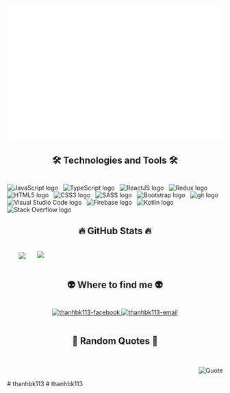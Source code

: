 <!-- Trungquandev -->
<a href="#" target="_blank">
  <img src="svg/tntdev.svg" width="1200" alt="Click to see the source" />
</a>

<h2 align="center">🛠 Technologies and Tools 🛠</h2>
<br>
<!-- https://simpleicons.org/ -->
<span><img src="https://img.shields.io/badge/JavaScript-282C34?logo=javascript&logoColor=F7DF1E" alt="JavaScript logo" title="JavaScript" height="25" /></span>
&nbsp;
<span><img src="https://img.shields.io/badge/TypeScript-282C34?logo=typescript&logoColor=3178C6" alt="TypeScript logo" title="TypeScript" height="25" /></span>
&nbsp;
<span><img src="https://img.shields.io/badge/ReactJS-282C34?logo=react&logoColor=61DAFB" alt="ReactJS logo" title="ReactJS" height="25" /></span>
&nbsp;
<span><img src="https://img.shields.io/badge/Redux-282C34?logo=redux&logoColor=764ABC" alt="Redux logo" title="Redux" height="25" /></span>
&nbsp;
<span><img src="https://img.shields.io/badge/HTML5-282C34?logo=html5&logoColor=E34F26" alt="HTML5 logo" title="HTML5" height="25" /></span>
&nbsp;
<span><img src="https://img.shields.io/badge/CSS3-282C34?logo=css3&logoColor=1572B6" alt="CSS3 logo" title="CSS3" height="25" /></span>
&nbsp;
<span><img src="https://img.shields.io/badge/Sass-282C34?logo=sass&logoColor=CC6699" alt="SASS logo" title="SASS" height="25" /></span>
&nbsp;
<span><img src="https://img.shields.io/badge/Bootstrap-282C34?logo=bootstrap&logoColor=7952B3" alt="Bootstrap logo" title="Bootstrap" height="25" /></span>
&nbsp;
<span><img src="https://img.shields.io/badge/git-282C34?logo=git&logoColor=F05032" alt="git logo" title="git" height="25" /></span>
&nbsp;
<span><img src="https://img.shields.io/badge/VS%20Code-282C34?logo=visual-studio-code&logoColor=007ACC" alt="Visual Studio Code logo" title="Visual Studio Code" height="25" /></span>
&nbsp;
<span><img src="https://img.shields.io/badge/Firebase-282C34?logo=firebase&logoColor=FFCA28" alt="Firebase logo" title="Firebase" height="25" /></span>
&nbsp;
<span><img src="https://img.shields.io/badge/Stack Overflow-282C34?logo=stack Overflow&logoColor=FFCA28" alt="Kotlin logo" title="Kotlin" height="25" /></span>
&nbsp;
<span><img src="https://img.shields.io/badge/Kotlin-282C34?logo=kotlin&logoColor=FFCA28" alt="Stack Overflow logo" title="Kotlin" height="25" /></span>
&nbsp;
<br>
<h2 align="center">🔥 GitHub Stats 🔥</h2>
<!-- https://github.com/anuraghazra/github-readme-stats -->
<br>
<div align=center>
  <a href="#" title="TNTdev">
    <img width="315" align="center" src="https://github-readme-stats.vercel.app/api/top-langs/?username=thanhbk113&hide=c%23,powershell,Mathematica,Ruby,Objective-C,Objective-C%2b%2b,Cuda&title_color=61dafb&text_color=ffffff&icon_color=61dafb&bg_color=20232a&langs_count=8&layout=compact&border_color=61dafb&hide_border=true" />
  </a>
  <a href="#" title="Thanhbk113">
    <img align="right" width="434" src="https://github-readme-stats.vercel.app/api?username=thanhbk113&show_icons=true&theme=react&border_color=61dafb&hide_border=true" />
  </a>
</div>

<br>

<h2 align="center">👽 Where to find me 👽</h2>
<br>
<!-- https://icons8.com -->
<div align="center">
<a href="https://www.facebook.com/tranngocthanh.tran.10" target="blank">
    <img src="https://img.icons8.com/bubbles/100/000000/facebook-new.png" alt="thanhbk113-facebook" />
  </a>
  <a href="mailto:thanhbk11a1@gmail.com" target="top">
    <img src="https://img.icons8.com/bubbles/100/000000/apple-mail.png" alt="thanhbk113-email" />
  </a>
</div>

<br>

<h2 align="center">📑 Random Quotes 📑</h2>
<br>
<!-- https://github.com/shravan20/github-readme-quotes -->
<div align="right">

![Quote](https://github-readme-quotes.herokuapp.com/quote?theme=onedark&animation=default&layout=default&font=default)

</div>


#   t h a n h b k 1 1 3 
 
 #   t h a n h b k 1 1 3 
 
 